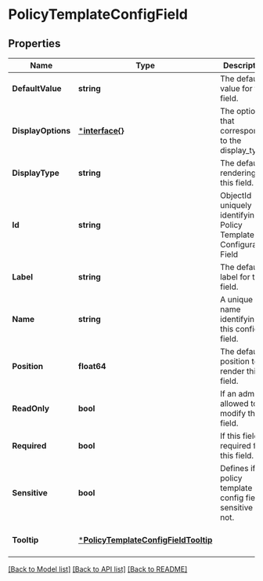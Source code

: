 # PolicyTemplateConfigField

## Properties
Name | Type | Description | Notes
------------ | ------------- | ------------- | -------------
**DefaultValue** | **string** | The default value for this field. | [optional] [default to null]
**DisplayOptions** | [***interface{}**](interface{}.md) | The options that correspond to the display_type. | [optional] [default to null]
**DisplayType** | **string** | The default rendering for this field. | [optional] [default to null]
**Id** | **string** | ObjectId uniquely identifying a Policy Template Configuration Field | [default to null]
**Label** | **string** | The default label for this field. | [optional] [default to null]
**Name** | **string** | A unique name identifying this config field. | [default to null]
**Position** | **float64** | The default position to render this field. | [optional] [default to null]
**ReadOnly** | **bool** | If an admin is allowed to modify this field. | [optional] [default to null]
**Required** | **bool** | If this field is required for this field. | [optional] [default to null]
**Sensitive** | **bool** | Defines if the policy template config field is sensitive or not. | [optional] [default to null]
**Tooltip** | [***PolicyTemplateConfigFieldTooltip**](PolicyTemplateConfigField_tooltip.md) |  | [optional] [default to null]

[[Back to Model list]](../README.md#documentation-for-models) [[Back to API list]](../README.md#documentation-for-api-endpoints) [[Back to README]](../README.md)

